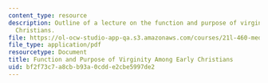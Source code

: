 ```yaml
---
content_type: resource
description: Outline of a lecture on the function and purpose of virginity among early
  Christians.
file: https://ol-ocw-studio-app-qa.s3.amazonaws.com/courses/21l-460-medieval-literature-medieval-women-writers-spring-2004/bf2f73c7a8cbb93a0cdde2cbe5997de2_hand_out5_hagiog.pdf
file_type: application/pdf
resourcetype: Document
title: Function and Purpose of Virginity Among Early Christians
uid: bf2f73c7-a8cb-b93a-0cdd-e2cbe5997de2
---
```

